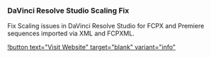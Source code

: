 ### DaVinci Resolve Studio Scaling Fix

Fix Scaling issues in DaVinci Resolve Studio for FCPX and Premiere sequences imported via XML and FCPXML.

[!button text="Visit Website" target="blank" variant="info"](https://julien.chichignoud.com/resolve-script-scaling-fix)